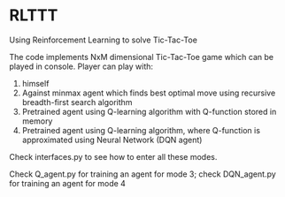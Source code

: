 # RLTTT
Using Reinforcement Learning to solve Tic-Tac-Toe

The code implements NxM dimensional Tic-Tac-Toe game which can be played in console. Player can play with:
1) himself
2) Against minmax agent which finds best optimal move using recursive breadth-first search algorithm
3) Pretrained agent using Q-learning algorithm with Q-function stored in memory 
4) Pretrained agent using Q-learning algorithm, where Q-function is approximated using Neural Network (DQN agent)

Check interfaces.py to see how to enter all these modes.

Check Q_agent.py for training an agent for mode 3; check DQN_agent.py for training an agent for mode 4

